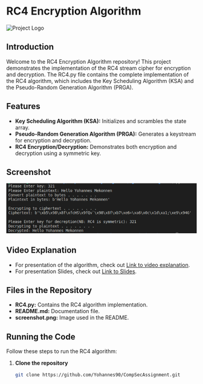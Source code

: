 # RC4 Encryption Algorithm

![Project Logo](https://www.securitymagazine.com/ext/resources/Default-images/Responsive-Defaults/cyber5-900px.jpg?1472739458)

## Introduction

Welcome to the RC4 Encryption Algorithm repository! This project demonstrates the implementation of the RC4 stream cipher for encryption and decryption. The RC4.py file contains the complete implementation of the RC4 algorithm, which includes the Key Scheduling Algorithm (KSA) and the Pseudo-Random Generation Algorithm (PRGA).

## Features

- **Key Scheduling Algorithm (KSA):** Initializes and scrambles the state array.
- **Pseudo-Random Generation Algorithm (PRGA):** Generates a keystream for encryption and decryption.
- **RC4 Encryption/Decryption:** Demonstrates both encryption and decryption using a symmetric key.

## Screenshot

![Screenshot](./ScreenshotRunnngCode.png)

## Video Explanation
- For presentation of the algorithm, check out [Link to video explanation](https://www.veed.io/view/59975cf9-4750-44f8-8319-88c09810e130?panel=share).
- For presentation Slides, check out [Link to Slides](./https://gamma.app/docs/Understanding-the-RC4-Algorithm-3aug9ochgtw70c8).

## Files in the Repository

- **RC4.py:** Contains the RC4 algorithm implementation.
- **README.md:** Documentation file.
- **screenshot.png:** Image used in the README.

## Running the Code

Follow these steps to run the RC4 algorithm:

1. **Clone the repository**
   ```bash
   git clone https://github.com/Yohannes90/CompSecAssignment.git
